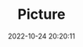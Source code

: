---
weight: 1
images:
- /images/edited/146.jpeg
title: Picture
date: 2022-10-24 20:20:11
tags: [luminarneo,work,ilce7m3,dog,bowl]
---